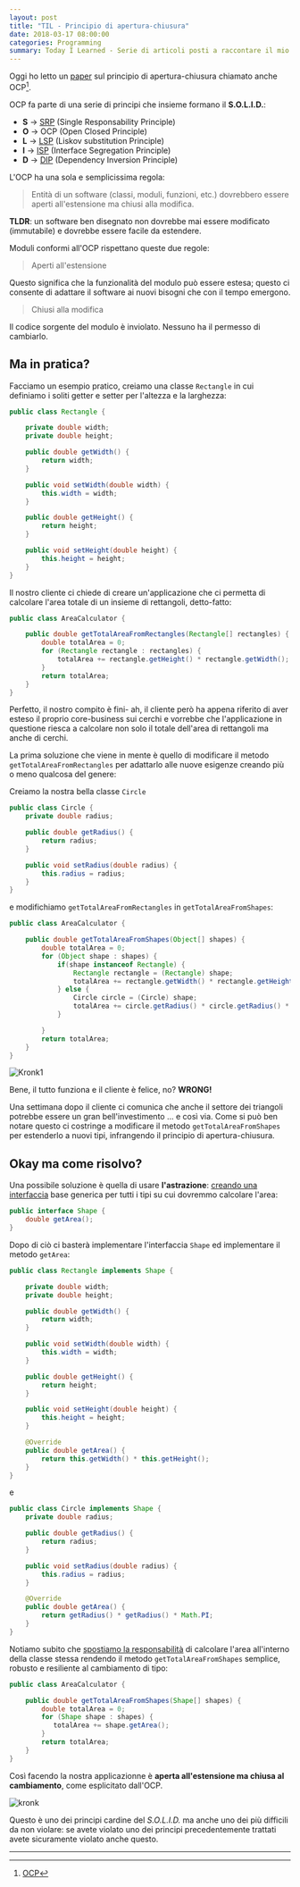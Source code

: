 ```yaml
---
layout: post
title: "TIL - Principio di apertura-chiusura"
date: 2018-03-17 08:00:00
categories: Programming
summary: Today I Learned - Serie di articoli posti a raccontare il mio percorso di studio giornaliero in cui cercherò di riassumere concetti tecnici e non ~ 
---
```


Oggi ho letto un [paper](https://drive.google.com/file/d/0BwhCYaYDn8EgN2M5MTkwM2EtNWFkZC00ZTI3LWFjZTUtNTFhZGZiYmUzODc1/view) sul principio di apertura-chiusura chiamato anche OCP[^1].

OCP fa parte di una serie di principi che insieme formano il **S.O.L.I.D.**:

* **S** -> [SRP](https://dlion.github.io/til-srp/) (Single Responsability Principle)
* **O** -> OCP (Open Closed Principle)
* **L** -> [LSP](https://dlion.github.io/til-lsp/) (Liskov substitution Principle)
* **I** -> [ISP](https://dlion.github.io/til-isp/) (Interface Segregation Principle)
* **D** -> [DIP](https://dlion.github.io/til-dip/) (Dependency Inversion Principle)

L'OCP ha una sola e semplicissima regola:

> Entità di un software (classi, moduli, funzioni, etc.) dovrebbero essere aperti all'estensione ma chiusi alla modifica.

**TLDR**: un software ben disegnato non dovrebbe mai essere modificato (immutabile) e dovrebbe essere facile da estendere.

Moduli conformi all'OCP rispettano queste due regole:

> Aperti all'estensione

Questo significa che la funzionalità del modulo può essere estesa; questo ci consente di adattare il software ai nuovi bisogni che con il tempo emergono.

> Chiusi alla modifica

Il codice sorgente del modulo è inviolato. Nessuno ha il permesso di cambiarlo.

## Ma in pratica?

Facciamo un esempio pratico, creiamo una classe `Rectangle` in cui definiamo i soliti getter e setter per l'altezza e la larghezza:

```java
public class Rectangle {

    private double width;
    private double height;

    public double getWidth() {
        return width;
    }

    public void setWidth(double width) {
        this.width = width;
    }

    public double getHeight() {
        return height;
    }

    public void setHeight(double height) {
        this.height = height;
    }
}
```

Il nostro cliente ci chiede di creare un'applicazione che ci permetta di calcolare l'area totale di un insieme di rettangoli, detto-fatto:

```java
public class AreaCalculator {

    public double getTotalAreaFromRectangles(Rectangle[] rectangles) {
        double totalArea = 0;
        for (Rectangle rectangle : rectangles) {
            totalArea += rectangle.getHeight() * rectangle.getWidth();
        }
        return totalArea;
    }
}
```

Perfetto, il nostro compito è fini- ah, il cliente però ha appena riferito di aver esteso il proprio core-business sui cerchi e vorrebbe che l'applicazione in questione riesca a calcolare non solo il totale dell'area di rettangoli ma anche di cerchi.

La prima soluzione che viene in mente è quello di modificare il metodo `getTotalAreaFromRectangles` per adattarlo alle nuove esigenze creando più o meno qualcosa del genere:

Creiamo la nostra bella classe `Circle`

```java
public class Circle {
    private double radius;

    public double getRadius() {
        return radius;
    }

    public void setRadius(double radius) {
        this.radius = radius;
    }
}
```

e modifichiamo `getTotalAreaFromRectangles` in `getTotalAreaFromShapes`:

```java
public class AreaCalculator {

    public double getTotalAreaFromShapes(Object[] shapes) {
        double totalArea = 0;
        for (Object shape : shapes) {
            if(shape instanceof Rectangle) {
                Rectangle rectangle = (Rectangle) shape;
                totalArea += rectangle.getWidth() * rectangle.getHeight();
            } else {
                Circle circle = (Circle) shape;
                totalArea += circle.getRadius() * circle.getRadius() * Math.PI;
            }

        }
        return totalArea;
    }
}
```

![Kronk1](https://media.giphy.com/media/8UF0EXzsc0Ckg/giphy.gif)

Bene, il tutto funziona e il cliente è felice, no? **WRONG!**

Una settimana dopo il cliente ci comunica che anche il settore dei triangoli potrebbe essere un gran bell'investimento ... e così via. Come si può ben notare questo ci costringe a modificare il metodo `getTotalAreaFromShapes` per estenderlo a nuovi tipi, infrangendo il principio di apertura-chiusura.

## Okay ma come risolvo?

Una possibile soluzione è quella di usare **l'astrazione**: [creando una interfaccia](https://dlion.github.io/til-isp/) base generica per tutti i tipi su cui dovremmo calcolare l'area:

```java
public interface Shape {
    double getArea();
}
```

Dopo di ciò ci basterà implementare l'interfaccia `Shape` ed implementare il metodo `getArea`:

```java
public class Rectangle implements Shape {

    private double width;
    private double height;

    public double getWidth() {
        return width;
    }

    public void setWidth(double width) {
        this.width = width;
    }

    public double getHeight() {
        return height;
    }

    public void setHeight(double height) {
        this.height = height;
    }

    @Override
    public double getArea() {
        return this.getWidth() * this.getHeight();
    }
}
```

e

```java
public class Circle implements Shape {
    private double radius;

    public double getRadius() {
        return radius;
    }

    public void setRadius(double radius) {
        this.radius = radius;
    }

    @Override
    public double getArea() {
        return getRadius() * getRadius() * Math.PI;
    }
}
```

Notiamo subito che [spostiamo la responsabilità](https://dlion.github.io/til-srp/) di calcolare l'area all'interno della classe stessa rendendo il metodo `getTotalAreaFromShapes` semplice, robusto e resiliente al cambiamento di tipo:

```java
public class AreaCalculator {

    public double getTotalAreaFromShapes(Shape[] shapes) {
        double totalArea = 0;
        for (Shape shape : shapes) {
           totalArea += shape.getArea();
        }
        return totalArea;
    }
}
```

Così facendo la nostra applicazionne è **aperta all'estensione ma chiusa al cambiamento**, come esplicitato dall'OCP.

![kronk](https://media.giphy.com/media/bAnjHis005z2w/giphy.gif)

Questo è uno dei principi cardine del _S.O.L.I.D._ ma anche uno dei più difficili da non violare: se avete violato uno dei principi precedentemente trattati avete sicuramente violato anche questo.

---

[^1]: [OCP](https://en.wikipedia.org/wiki/Open/closed_principle)
